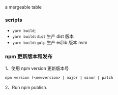 a mergeable table

### scripts

- `yarn build`;
- `yarn build:dist` 生产 dist 版本
- `yarn build:gulp` 生产 es|lib 版本 nvm

### npm 更新版本和发布

1、使用 npm version 更新版本号

`npm version [<newversion> | major | minor | patch`

2、Run npm publish.
